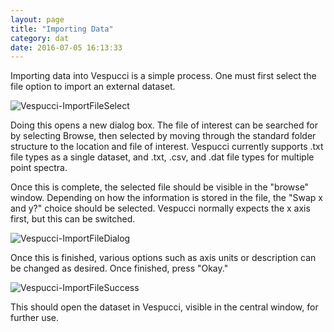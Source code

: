 ```yaml
---
layout: page
title: "Importing Data"
category: dat
date: 2016-07-05 16:13:33
---
```



Importing data into Vespucci is a simple process. One must first select the file option to import an external dataset.

![Vespucci-ImportFileSelect](https://gabowers.github.io/Vespucci-docs/img/ImportFile1.png)

Doing this opens a new dialog box. The file of interest can be searched for by selecting Browse, then selected by moving through the standard folder structure to the location and file of interest. Vespucci currently supports .txt file types as a single dataset, and .txt, .csv, and .dat file types for multiple point spectra.

Once this is complete, the selected file should be visible in the "browse" window. Depending on how the information is stored in the file, the "Swap x and y?" choice should be selected. Vespucci normally expects the x axis first, but this can be switched.

![Vespucci-ImportFileDialog](https://gabowers.github.io/Vespucci-docs/img/ImportFile3.png)

Once this is finished, various options such as axis units or description can be changed as desired. Once finished, press "Okay."

![Vespucci-ImportFileSuccess](https://gabowers.github.io/Vespucci-docs/img/ImportFile4.png)

This should open the dataset in Vespucci, visible in the central window, for further use.